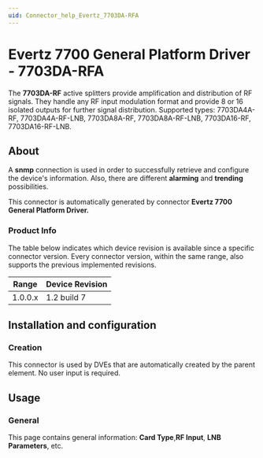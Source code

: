 ```yaml
---
uid: Connector_help_Evertz_7703DA-RFA
---
```


# Evertz 7700 General Platform Driver - 7703DA-RFA

The **7703DA-RF** active splitters provide amplification and distribution of RF signals. They handle any RF input modulation format and provide 8 or 16 isolated outputs for further signal distribution. Supported types: 7703DA4A-RF, 7703DA4A-RF-LNB, 7703DA8A-RF, 7703DA8A-RF-LNB, 7703DA16-RF, 7703DA16-RF-LNB.

## About

A **snmp** connection is used in order to successfully retrieve and configure the device's information. Also, there are different **alarming** and **trending** possibilities.

This connector is automatically generated by connector **Evertz 7700 General Platform Driver.**

### Product Info

The table below indicates which device revision is available since a specific connector version. Every connector version, within the same range, also supports the previous implemented revisions.

| **Range** | **Device Revision** |
|------------------|---------------------|
| 1.0.0.x          | 1.2 build 7         |

## Installation and configuration

### Creation

This connector is used by DVEs that are automatically created by the parent element. No user input is required.

## Usage

### General

This page contains general information: **Card Type**,**RF Input**, **LNB Parameters**, etc.
